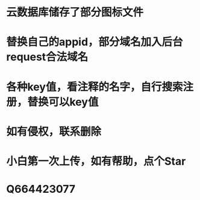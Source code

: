 # 云数据库储存了部分图标文件 
# 替换自己的appid，部分域名加入后台request合法域名 
# 各种key值，看注释的名字，自行搜索注册，替换可以key值 
# 如有侵权，联系删除 
# 小白第一次上传，如有帮助，点个Star 
# Q664423077 
